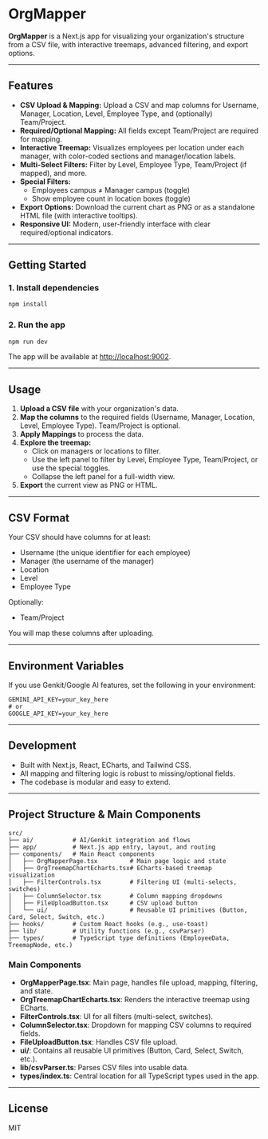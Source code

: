 # OrgMapper

**OrgMapper** is a Next.js app for visualizing your organization's structure from a CSV file, with interactive treemaps, advanced filtering, and export options.

---

## Features

- **CSV Upload & Mapping:** Upload a CSV and map columns for Username, Manager, Location, Level, Employee Type, and (optionally) Team/Project.
- **Required/Optional Mapping:** All fields except Team/Project are required for mapping.
- **Interactive Treemap:** Visualizes employees per location under each manager, with color-coded sections and manager/location labels.
- **Multi-Select Filters:** Filter by Level, Employee Type, Team/Project (if mapped), and more.
- **Special Filters:**
  - Employees campus ≠ Manager campus (toggle)
  - Show employee count in location boxes (toggle)
- **Export Options:** Download the current chart as PNG or as a standalone HTML file (with interactive tooltips).
- **Responsive UI:** Modern, user-friendly interface with clear required/optional indicators.

---

## Getting Started

### 1. Install dependencies

```bash
npm install
```

### 2. Run the app

```bash
npm run dev
```

The app will be available at [http://localhost:9002](http://localhost:9002).

---

## Usage

1. **Upload a CSV file** with your organization's data.
2. **Map the columns** to the required fields (Username, Manager, Location, Level, Employee Type). Team/Project is optional.
3. **Apply Mappings** to process the data.
4. **Explore the treemap:**
   - Click on managers or locations to filter.
   - Use the left panel to filter by Level, Employee Type, Team/Project, or use the special toggles.
   - Collapse the left panel for a full-width view.
5. **Export** the current view as PNG or HTML.

---

## CSV Format

Your CSV should have columns for at least:
- Username (the unique identifier for each employee)
- Manager (the username of the manager)
- Location
- Level
- Employee Type

Optionally:
- Team/Project

You will map these columns after uploading.

---

## Environment Variables

If you use Genkit/Google AI features, set the following in your environment:

```
GEMINI_API_KEY=your_key_here
# or
GOOGLE_API_KEY=your_key_here
```

---

## Development

- Built with Next.js, React, ECharts, and Tailwind CSS.
- All mapping and filtering logic is robust to missing/optional fields.
- The codebase is modular and easy to extend.

---

## Project Structure & Main Components

```
src/
├── ai/           # AI/Genkit integration and flows
├── app/          # Next.js app entry, layout, and routing
├── components/   # Main React components
│   ├── OrgMapperPage.tsx         # Main page logic and state
│   ├── OrgTreemapChartEcharts.tsx# ECharts-based treemap visualization
│   ├── FilterControls.tsx        # Filtering UI (multi-selects, switches)
│   ├── ColumnSelector.tsx        # Column mapping dropdowns
│   ├── FileUploadButton.tsx      # CSV upload button
│   └── ui/                       # Reusable UI primitives (Button, Card, Select, Switch, etc.)
├── hooks/        # Custom React hooks (e.g., use-toast)
├── lib/          # Utility functions (e.g., csvParser)
├── types/        # TypeScript type definitions (EmployeeData, TreemapNode, etc.)
```

### Main Components
- **OrgMapperPage.tsx**: Main page, handles file upload, mapping, filtering, and state.
- **OrgTreemapChartEcharts.tsx**: Renders the interactive treemap using ECharts.
- **FilterControls.tsx**: UI for all filters (multi-select, switches).
- **ColumnSelector.tsx**: Dropdown for mapping CSV columns to required fields.
- **FileUploadButton.tsx**: Handles CSV file upload.
- **ui/**: Contains all reusable UI primitives (Button, Card, Select, Switch, etc.).
- **lib/csvParser.ts**: Parses CSV files into usable data.
- **types/index.ts**: Central location for all TypeScript types used in the app.

---

## License

MIT
